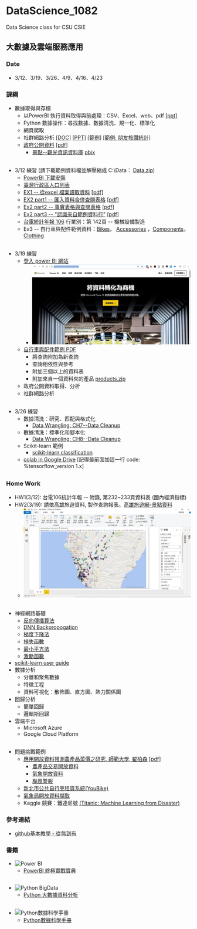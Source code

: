 # DataScience_1082
Data Science class for CSU CSIE
## 大數據及雲端服務應用
### Date
* 3/12、3/19、3/26、4/9、4/16、4/23
### 課綱
* 數據取得與存檔
    * 以PowerBI 執行資料取得與前處理：CSV、Excel、web、pdf [[ppt]](https://github.com/jumbokh/DataScience_1082/blob/master/Power%20BI.pptx)
    * Python 數據操作：尋找數據、數據清洗、規一化、標準化
    * 網頁爬取
    * 社群網路分析 [[DOC]](https://github.com/jumbokh/DataScience_1082/blob/master/data/FB-Likes-doc.pdf) [[PPT]](https://github.com/jumbokh/DataScience_1082/blob/master/data/fb-likes.pdf) [[範例]](https://github.com/jumbokh/DataScience_1082/blob/master/data/example/C13/C13E01%20-%20Solution.pbit) [[範例: 朋友按讚統計]](https://github.com/jumbokh/DataScience_1082/blob/master/data/ex-fb-friend-like.pbix)
    * [政府公開資料](https://data.gov.tw/) [[pdf]](https://github.com/jumbokh/DataScience_1082/blob/master/data/opendata.pdf)
        * [景點--觀光資訊資料庫](https://github.com/jumbokh/DataScience_1082/blob/master/data/108itaiwanhotspots.csv) [pbix](https://github.com/jumbokh/DataScience_1082/blob/master/data/tw-travel.pbix)
##         
* 3/12 練習 (請下載範例資料檔並解壓縮成 C:\Data： [Data.zip](https://github.com/jumbokh/DataScience_1082/blob/master/data/Data.zip))
    * [PowerBI 下載安裝](https://www.microsoft.com/zh-TW/download/details.aspx?id=58494)
    * [臺灣行政區人口列表](https://zh.wikipedia.org/wiki/%E8%87%BA%E7%81%A3%E8%A1%8C%E6%94%BF%E5%8D%80%E4%BA%BA%E5%8F%A3%E5%88%97%E8%A1%A8)
    * [EX1 -- 從excel 檔案讀取資料](https://github.com/jumbokh/DataScience_1082/blob/master/data/example/C01/C01E01.xlsx) [[pdf]](https://github.com/jumbokh/DataScience_1082/blob/master/data/ex1.pdf)
    * [EX2 part1 -- 匯入資料合併查閱表格](https://github.com/jumbokh/DataScience_1082/blob/master/data/example/C02/C02E01.xlsx) [[pdf]](https://github.com/jumbokh/DataScience_1082/blob/master/data/ex2.pdf)
    * [Ex2 part2 -- 事實表格與查閱表格](https://github.com/jumbokh/DataScience_1082/blob/master/data/example/C02/C02E02.xlsx) [[pdf]](https://github.com/jumbokh/DataScience_1082/blob/master/data/ex3.pdf)
    * [Ex2 part3 -- "認識來自範例資料行"](https://github.com/jumbokh/DataScience_1082/blob/master/data/example/C02/C02E02.xlsx) [[pdf]](https://github.com/jumbokh/DataScience_1082/blob/master/data/ex4.pdf)
    * [台電統計年報 106](https://www.taipower.com.tw/upload/_userfilesfiles/106%E5%B9%B4%E7%B5%B1%E8%A8%88%E5%B9%B4%E5%A0%B1(1).pdf)
           行業別：第 142頁 -- 機械設備製造
    * Ex3 -- 自行車與配件範例資料：[Bikes](https://github.com/jumbokh/DataScience_1082/blob/master/data/example/C03/C03E01%20-%20Bikes.xlsx)， [Accessories](https://github.com/jumbokh/DataScience_1082/blob/master/data/example/C03/C03E01%20-%20Accessories.xlsx) ，[Components](https://github.com/jumbokh/DataScience_1082/blob/master/data/example/C03/C03E01%20-%20Components.xlsx)， [Clothing](https://github.com/jumbokh/DataScience_1082/blob/master/data/example/C03/C03E01%20-%20Clothing.xlsx)
##
* 3/19 練習
    * [登入 power BI 網站](https://powerbi.microsoft.com/zh-tw/) 
        * ![Power BI Web](https://github.com/jumbokh/DataScience_1082/blob/master/images/powerbi-web.JPG)
    * [自行車與配件範例 PDF](https://github.com/jumbokh/DataScience_1082/blob/master/data/ch3.pdf) 
        * 將查詢附加為新查詢
        * 查詢相依性與參考
        * 附加三個以上的資料表
        * 附加來自一個資料夾的產品 [products.zip](https://github.com/jumbokh/DataScience_1082/blob/master/data/example/C03/C03E03%20-%20Products.zip)
    * 政府公開資料取得、分析
    * 社群網路分析
##
* 3/26 練習
    * 數據清洗：研究、匹配與格式化
       * [Data Wrangling: CH7--Data Cleanup](https://github.com/jumbokh/data-wrangling/tree/master/code/chp7-cleanup)
    * 數據清洗：標準化和腳本化
       * [Data Wrangling: CH8--Data Cleanup](https://github.com/jumbokh/data-wrangling/tree/master/code/chp8-cleanup)
    * Scikit-learn 範例
       * [scikit-learn classification](https://scikit-learn.org/stable/auto_examples/index.html#classification)
    * [colab in Google Drive](https://nbviewer.jupyter.org/github/jumbokh/deep-learning-with-python-notebooks/blob/master/2.1-a-first-look-at-a-neural-network.ipynb) [記得最前面加這一行 code: %tensorflow_version 1.x]
##
### Home Work
* HW1(3/12): 台電106統計年報 -- 附錄, 第232~233頁資料表 (國內經濟指標) 
* HW2(3/19): 請依高雄旅遊資料, 製作查詢報表。[高雄旅遊網-景點資料](https://data.gov.tw/dataset/47020) 
    * ![HW](https://github.com/jumbokh/DataScience_1082/blob/master/images/HW2.JPG)
 ##      
* 神經網路基礎
    * [反向傳播算法](https://zh.wikipedia.org/wiki/%E5%8F%8D%E5%90%91%E4%BC%A0%E6%92%AD%E7%AE%97%E6%B3%95)
    * [DNN Backpropogation](http://speech.ee.ntu.edu.tw/~tlkagk/courses/MLDS_2015_2/Lecture/DNN%20backprop.ecm.mp4/index.html)
    * [梯度下降法](https://zh.wikipedia.org/wiki/%E6%A2%AF%E5%BA%A6%E4%B8%8B%E9%99%8D%E6%B3%95)
    * [損失函數](https://zh.wikipedia.org/wiki/%E6%8D%9F%E5%A4%B1%E5%87%BD%E6%95%B0)
    * [最小平方法](https://zh.wikipedia.org/wiki/%E6%9C%80%E5%B0%8F%E4%BA%8C%E4%B9%98%E6%B3%95)
    * [激勵函數](https://zh.wikipedia.org/wiki/%E6%BF%80%E6%B4%BB%E5%87%BD%E6%95%B0)
* [scikit-learn user guide](https://scikit-learn.org/stable/user_guide.html)
* 數據分析
    * 分離和聚焦數據
    * 特徵工程
    * 資料可視化：散佈圖、直方圖、熱力關係圖
* 回歸分析
    * 簡單回歸
    * 邏輯斯回歸
* 雲端平台
    * Microsoft Azure
    * Google Cloud Platform
##
* 問題挑戰範例
    * [應用開放資料預測農產品菜價之研究, 師範大學, 翟柏森](http://nccur.lib.nccu.edu.tw/handle/140.119/118330) [[pdf]](https://github.com/jumbokh/DataScience_1082/blob/master/data/paper.pdf)
        * [農產品交易開放資料](https://data.coa.gov.tw/Query/OpenData.aspx)
        * [氣象開放資料](http://e-service.cwb.gov.tw/HistoryDataQuery/)
        * [颱風警報](https://rdc28.cwb.gov.tw/)
    * [新北市公共自行車租賃系統(YouBike)](https://data.ntpc.gov.tw/od/detail?oid=71CD1490-A2DF-4198-BEF1-318479775E8A)
    * [氣象局開放資料擷取](中央氣象局開放資料平臺之資料擷取API)
    * Kaggle 競賽：鐵達尼號 [(Titanic: Machine Learning from Disaster)](https://www.kaggle.com/c/titanic)
### 參考連結
* [github基本教學 - 從無到有](https://www.youtube.com/watch?v=py3n6gF5Y00&feature=youtu.be)
### 書籍
* ![Power BI](http://www.gotop.com.tw/Waweb2004/WawebImages/BookXL/ACI031500.jpg)
    * [PowerBI 終極實戰寶典](http://books.gotop.com.tw/v_ACI031500#03)
##
* ![Python BigData](http://www.gotop.com.tw/Waweb2004/WawebImages/BookXL/ACL054700.jpg)
    * [Python 大數據資料分析](http://books.gotop.com.tw/v_ACL054700#)
##
* ![Python數據科學手冊](https://im2.book.com.tw/image/getImage?i=https://www.books.com.tw/img/CN1/151/72/CN11517291.jpg&v=5aca6204&w=348&h=348)
    * [Python數據科學手冊](https://www.books.com.tw/products/CN11517291)
